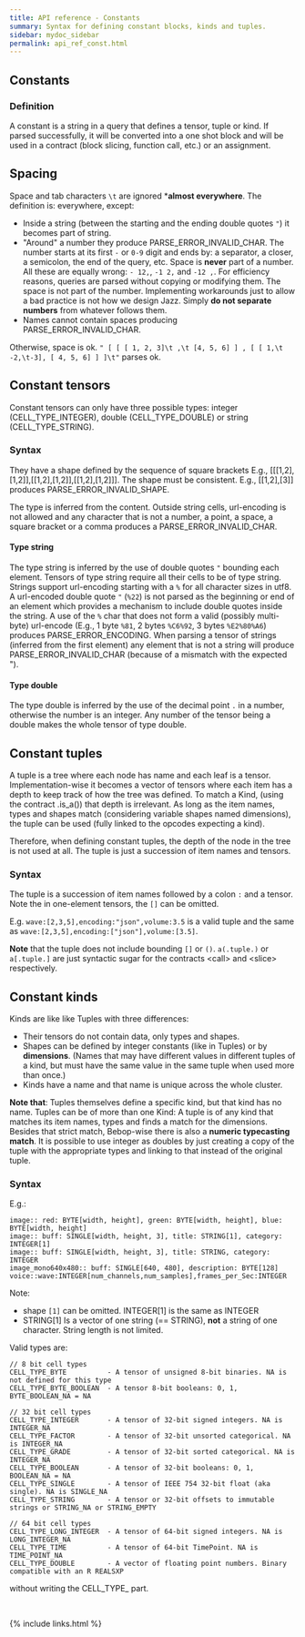 ```yaml
---
title: API reference - Constants
summary: Syntax for defining constant blocks, kinds and tuples.
sidebar: mydoc_sidebar
permalink: api_ref_const.html
---
```


## Constants

### Definition

A constant is a string in a query that defines a tensor, tuple or kind. If parsed successfully, it will be converted into a one shot block
and will be used in a contract (block slicing, function call, etc.) or an assignment.

## Spacing

Space and tab characters `\t` are ignored ***almost everywhere**. The definition is: everywhere, except:

- Inside a string (between the starting and the ending double quotes `"`) it becomes part of string.
- "Around" a number they produce PARSE_ERROR_INVALID_CHAR. The number starts at its first `-` or `0-9` digit and ends by: a separator,
a closer, a semicolon, the end of the query, etc. Space is **never** part of a number. All these are equally wrong: `- 12,`, `-1 2,` and
`-12 ,`. For efficiency reasons, queries are parsed without copying or modifying them. The space is not part of the number. Implementing
workarounds just to allow a bad practice is not how we design Jazz. Simply **do not separate numbers** from whatever follows them.
- Names cannot contain spaces producing PARSE_ERROR_INVALID_CHAR.

Otherwise, space is ok. `" [ [ [ 1, 2, 3]\t ,\t [4, 5, 6] ] , [ [ 1,\t -2,\t-3], [ 4, 5, 6] ] ]\t"` parses ok.

## Constant tensors

Constant tensors can only have three possible types: integer (CELL_TYPE_INTEGER), double (CELL_TYPE_DOUBLE) or string (CELL_TYPE_STRING).

### Syntax

They have a shape defined by the sequence of square brackets E.g., [[[1,2],[1,2]],[[1,2],[1,2]],[[1,2],[1,2]]]. The shape must be
consistent. E.g., [[1,2],[3]] produces PARSE_ERROR_INVALID_SHAPE.

The type is inferred from the content. Outside string cells, url-encoding is not allowed and any character that is not a number, a point,
a space, a square bracket or a comma produces a PARSE_ERROR_INVALID_CHAR.

#### Type string

The type string is inferred by the use of double quotes `"` bounding each element. Tensors of type string require all their cells to be
of type string. Strings support url-encoding starting with a `%` for all character sizes in utf8. A url-encoded double quote `"` (`%22`)
is not parsed as the beginning or end of an element which provides a mechanism to include double quotes inside the string.
A use of the `%` char that does not form a valid (possibly multi-byte) url-encode (E.g., 1 byte `%81`, 2 bytes `%C6%92`,
3 bytes `%E2%80%A6`) produces PARSE_ERROR_ENCODING. When parsing a tensor of strings (inferred from the first element) any
element that is not a string will produce PARSE_ERROR_INVALID_CHAR (because of a mismatch with the expected ").

#### Type double

The type double is inferred by the use of the decimal point `.` in a number, otherwise the number is an integer. Any number of the tensor
being a double makes the whole tensor of type double.

## Constant tuples

A tuple is a tree where each node has name and each leaf is a tensor. Implementation-wise it becomes a vector of tensors where each item
has a depth to keep track of how the tree was defined. To match a Kind, (using the contract .is_a()) that depth is irrelevant. As long
as the item names, types and shapes match (considering variable shapes named dimensions), the tuple can be used (fully linked to the
opcodes expecting a kind).

Therefore, when defining constant tuples, the depth of the node in the tree is not used at all. The tuple is just a succession of item
names and tensors.

### Syntax

The tuple is a succession of item names followed by a colon `:` and a tensor. Note the in one-element tensors, the `[]` can be omitted.

E.g. `wave:[2,3,5],encoding:"json",volume:3.5` is a valid tuple and the same as `wave:[2,3,5],encoding:["json"],volume:[3.5]`.

**Note** that the tuple does not include bounding `[]` or `()`.  `a(.tuple.)` or `a[.tuple.]` are just syntactic sugar for the contracts
\<call\> and \<slice\> respectively.

## Constant kinds

Kinds are like like Tuples with three differences:

- Their tensors do not contain data, only types and shapes.
- Shapes can be defined by integer constants (like in Tuples) or by **dimensions**. (Names that may have different values in different tuples of a kind, but must have the same value in the same tuple when used more than once.)
- Kinds have a name and that name is unique across the whole cluster.

**Note that**: Tuples themselves define a specific kind, but that kind has no name. Tuples can be of more than one Kind: A tuple is of any
kind that matches its item names, types and finds a match for the dimensions. Besides that strict match, Bebop-wise there is also a **numeric typecasting match**. It is possible to use integer as doubles by just creating a copy of the tuple with the appropriate types and linking
to that instead of the original tuple.

### Syntax

E.g.:
```
image:: red: BYTE[width, height], green: BYTE[width, height], blue: BYTE[width, height]
image:: buff: SINGLE[width, height, 3], title: STRING[1], category: INTEGER[1]
image:: buff: SINGLE[width, height, 3], title: STRING, category: INTEGER
image_mono640x480:: buff: SINGLE[640, 480], description: BYTE[128]
voice::wave:INTEGER[num_channels,num_samples],frames_per_Sec:INTEGER
```
Note:
- shape `[1]` can be omitted. INTEGER[1] is the same as INTEGER
- STRING[1] Is a vector of one string (== STRING), **not** a string of one character. String length is not limited.

Valid types are:

```
// 8 bit cell types
CELL_TYPE_BYTE          - A tensor of unsigned 8-bit binaries. NA is not defined for this type
CELL_TYPE_BYTE_BOOLEAN  - A tensor 8-bit booleans: 0, 1, BYTE_BOOLEAN_NA = NA

// 32 bit cell types
CELL_TYPE_INTEGER       - A tensor of 32-bit signed integers. NA is INTEGER_NA
CELL_TYPE_FACTOR        - A tensor of 32-bit unsorted categorical. NA is INTEGER_NA
CELL_TYPE_GRADE         - A tensor of 32-bit sorted categorical. NA is INTEGER_NA
CELL_TYPE_BOOLEAN       - A tensor of 32-bit booleans: 0, 1, BOOLEAN_NA = NA
CELL_TYPE_SINGLE        - A tensor of IEEE 754 32-bit float (aka single). NA is SINGLE_NA
CELL_TYPE_STRING        - A tensor or 32-bit offsets to immutable strings or STRING_NA or STRING_EMPTY

// 64 bit cell types
CELL_TYPE_LONG_INTEGER  - A tensor of 64-bit signed integers. NA is LONG_INTEGER_NA
CELL_TYPE_TIME          - A tensor of 64-bit TimePoint. NA is TIME_POINT_NA
CELL_TYPE_DOUBLE        - A vector of floating point numbers. Binary compatible with an R REALSXP
```
without writing the CELL_TYPE_ part.

<br/>

{% include links.html %}

